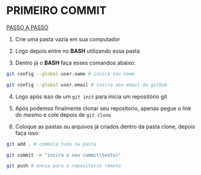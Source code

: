 # PRIMEIRO COMMIT

<ins>PASSO A PASSO</ins>

1. Crie uma pasta vazia em sua computador

2. Logo depois entre no **BASH** utilizando essa pasta

3. Dentro já o **BASH** faça esses comandos abaixo:
```bash
git config --global user.name # insira seu nome
```

```bash
git config --global user.email # insira seu email do github
```

4. Logo após isso de um ``git init`` para inicia um repositório git

5. Após podemos finalmente clonar seu reposítorio, apenas pegue o link do mesmo e cole depois de ``git clone``

6. Coloque as pastas ou arquivos já criados dentro da pasta clone, depois faça isso:
```bash
git add . # commita tudo na pasta
```

```bash
git commit -m "insira o seu commit(texto)"
```

```bash
git push # envia para o repositorio remoto
```